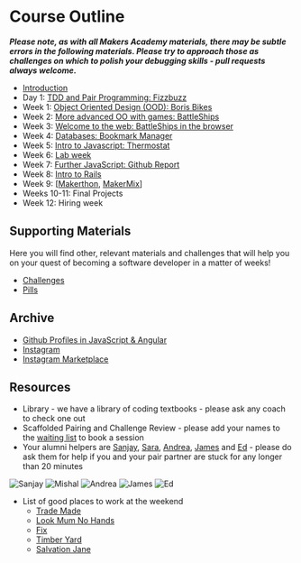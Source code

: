 # Course Outline

***Please note, as with all Makers Academy materials, there may be subtle errors in the following materials.  Please try to approach those as challenges on which to polish your debugging skills - pull requests always welcome.***

* [Introduction](intro.md)
* Day 1: [TDD and Pair Programming: Fizzbuzz](fizzbuzz/fizzbuzz.md)
* Week 1: [Object Oriented Design (OOD): Boris Bikes](boris_bikes/0_challenge_map.md)
* Week 2: [More advanced OO with games: BattleShips](battle_ships/battle_ships.md)
* Week 3: [Welcome to the web: BattleShips in the browser](battle_ships_web/battle_ships_web_rspec.md)
* Week 4: [Databases: Bookmark Manager](bookmark_manager/bookmark_manager.md)
* Week 5: [Intro to Javascript: Thermostat](thermostat/thermostat.md)
* Week 6: [Lab week](lab_week/lab_week.md)
* Week 7: [Further JavaScript: Github Report](https://github.com/makersacademy/course/blob/master/further_javascript/github_profiles.md)
* Week 8: [Intro to Rails](https://github.com/makersacademy/course/blob/master/rails/introduction_to_rails.md)
* Week 9: \[[Makerthon](https://github.com/makersacademy/course/blob/master/makerthon/introduction.md), [MakerMix](https://github.com/makersacademy/course/blob/master/makermix/intro_to_makermix.md)\]
* Weeks 10-11: Final Projects
* Week 12: Hiring week

## Supporting Materials

Here you will find other, relevant materials and challenges that will help you on your quest of becoming a software developer in a matter of weeks!

- [Challenges](https://github.com/makersacademy/course/blob/master/challenges/challenges.md)
- [Pills](https://github.com/makersacademy/course/blob/master/pills.md)

## Archive

* [Github Profiles in JavaScript & Angular](https://github.com/makersacademy/course/blob/master/github_report.md)
* [Instagram](https://github.com/makersacademy/course/blob/master/instagram.md)
* [Instagram Marketplace](https://github.com/makersacademy/course/blob/master/instagram-marketplace.md)

## Resources

- Library - we have a library of coding textbooks - please ask any coach to check one out
- Scaffolded Pairing and Challenge Review - please add your names to the [waiting list](https://github.com/makersacademy/course/wiki/Scaffolded-Pairing-Schedule-(includes-Challenge-Review)) to book a session
- Your alumni helpers are [Sanjay](https://github.com/sanjsanj), [Sara](https://github.com/saramoohead), [Andrea](https://github.com/armi1189), [James](https://github.com/james-miller) and [Ed](https://github.com/Munded) - please do ask them for help if you and your pair partner are stuck for any longer than 20 minutes

![Sanjay](https://avatars3.githubusercontent.com/u/4478671?v=3&s=128)
![Mishal](https://avatars0.githubusercontent.com/u/7441603?v=3&s=128)
![Andrea](https://avatars3.githubusercontent.com/u/10290603?v=3&s=128)
![James](https://avatars1.githubusercontent.com/u/10706356?v=3&s=128)
![Ed](https://avatars1.githubusercontent.com/u/10371832?v=3&s=128)

- List of good places to work at the weekend
  - [Trade Made](http://www.trade-made.co.uk/)
  - [Look Mum No Hands](http://www.lookmumnohands.com)
  - [Fix](http://www.fix-coffee.co.uk)
  - [Timber Yard](http://timberyardlondon.com)
  - [Salvation Jane](www.salvationjanecafe.co.uk/)

